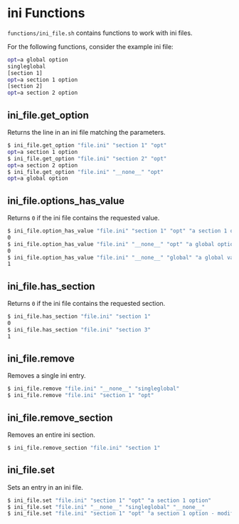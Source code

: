 # ini Functions

`functions/ini_file.sh` contains functions to work with ini files.

For the following functions, consider the example ini file:

```bash
opt=a global option
singleglobal
[section 1]
opt=a section 1 option
[section 2]
opt=a section 2 option
```

## ini_file.get_option

Returns the line in an ini file matching the parameters.

```bash
$ ini_file.get_option "file.ini" "section 1" "opt"
opt=a section 1 option
$ ini_file.get_option "file.ini" "section 2" "opt"
opt=a section 2 option
$ ini_file.get_option "file.ini" "__none__" "opt"
opt=a global option
```

## ini_file.options_has_value

Returns `0` if the ini file contains the requested value.

```bash
$ ini_file.option_has_value "file.ini" "section 1" "opt" "a section 1 option"
0
$ ini_file.option_has_value "file.ini" "__none__" "opt" "a global option"
0
$ ini_file.option_has_value "file.ini" "__none__" "global" "a global value"
1
```

## ini_file.has_section

Returns `0` if the ini file contains the requested section.

```bash
$ ini_file.has_section "file.ini" "section 1"
0
$ ini_file.has_section "file.ini" "section 3"
1
```

## ini_file.remove

Removes a single ini entry.

```bash
$ ini_file.remove "file.ini" "__none__" "singleglobal"
$ ini_file.remove "file.ini" "section 1" "opt"
```

## ini_file.remove_section

Removes an entire ini section.

```bash
$ ini_file.remove_section "file.ini" "section 1"
```

## ini_file.set

Sets an entry in an ini file.

```bash
$ ini_file.set "file.ini" "section 1" "opt" "a section 1 option"
$ ini_file.set "file.ini" "__none__" "singleglobal" "__none__"
$ ini_file.set "file.ini" "section 1" "opt" "a section 1 option - modified"
```
